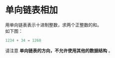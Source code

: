 # 单向链表相加

用单向链表表示十进制整数，求两个正整数的和。  
如下图：

```js
1234 + 34 = 1268
```

请注意 __单向链表的方向，不允许使用其他的数据结构__ 。
